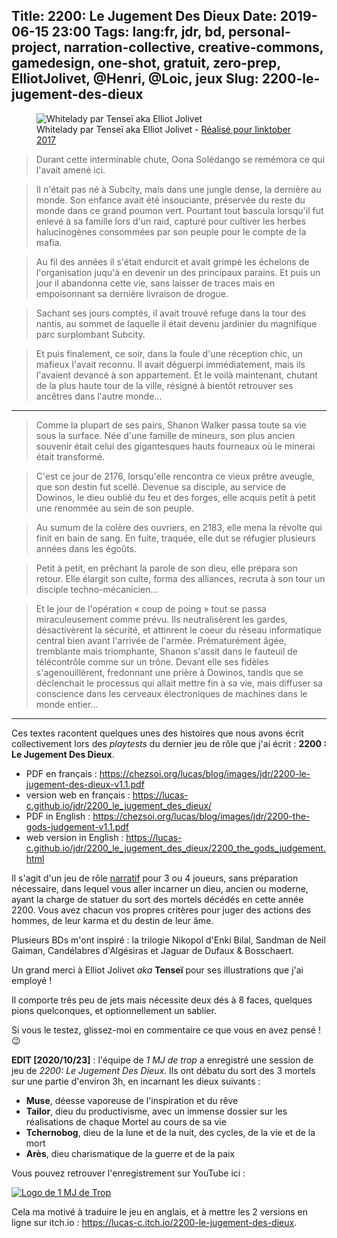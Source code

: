 Title: 2200: Le Jugement Des Dieux
Date: 2019-06-15 23:00
Tags: lang:fr, jdr, bd, personal-project, narration-collective, creative-commons, gamedesign, one-shot, gratuit, zero-prep, ElliotJolivet, @Henri, @Loic, jeux
Slug: 2200-le-jugement-des-dieux
---

<figure role="group">
    <img alt="Whitelady par Tenseï aka Elliot Jolivet" src="images/2019/06/tensei-inktober2017-whitelady.jpg">
    <figcaption>Whitelady par Tenseï aka Elliot Jolivet - <a href="https://www.behance.net/gallery/58695271/InkTober-2017">Réalisé pour Iinktober 2017</a></figcaption>
</figure>

> Durant cette interminable chute, Oona Solédango se remémora ce qui l'avait amené ici.

> Il n'était pas né à Subcity, mais dans une jungle dense, la dernière au monde.
> Son enfance avait été insouciante, préservée du reste du monde dans ce grand poumon vert.
> Pourtant tout bascula lorsqu'il fut enlevé à sa famille lors d'un raid,
> capturé pour cultiver les herbes halucinogènes consommées par son peuple pour le compte de la mafia.

> Au fil des années il s'était endurcit et avait grimpé les échelons de l'organisation
> juqu'à en devenir un des principaux parains.
> Et puis un jour il abandonna cette vie, sans laisser de traces mais en empoisonnant
> sa dernière livraison de drogue.

> Sachant ses jours comptés, il avait trouvé refuge dans la tour des nantis,
> au sommet de laquelle il était devenu jardinier du magnifique parc surplombant Subcity.

> Et puis finalement, ce soir, dans la foule d'une réception chic, un mafieux l'avait reconnu.
> Il avait déguerpi immédiatement, mais ils l'avaient devancé à son appartement.
> Et le voilà maintenant, chutant de la plus haute tour de la ville,
> résigné à bientôt retrouver ses ancêtres dans l'autre monde...

---

> Comme la plupart de ses pairs, Shanon Walker passa toute sa vie sous la surface.
> Née d'une famille de mineurs, son plus ancien souvenir était celui des gigantesques
> hauts fourneaux où le minerai était transformé.

> C'est ce jour de 2176, lorsqu'elle rencontra ce vieux prêtre aveugle, que son destin fut scellé.
> Devenue sa disciple, au service de Dowinos, le dieu oublié du feu et des forges,
> elle acquis petit à petit une renommée au sein de son peuple.

> Au sumum de la colère des ouvriers, en 2183, elle mena la révolte qui finit en bain de sang.
> En fuite, traquée, elle dut se réfugier plusieurs années dans les égoûts.

> Petit à petit, en prêchant la parole de son dieu, elle prépara son retour.
> Elle élargit son culte, forma des alliances, recruta à son tour un disciple techno-mécanicien...

> Et le jour de l'opération « coup de poing » tout se passa miraculeusement comme prévu.
> Ils neutralisèrent les gardes, désactivèrent la sécurité, et attinrent le coeur du réseau
> informatique central bien avant l'arrivée de l'armée.
> Prématurément âgée, tremblante mais triomphante, Shanon s'assit dans le fauteuil de télécontrôle
> comme sur un trône.
> Devant elle ses fidèles s'agenouillèrent, fredonnant une prière à Dowinos,
> tandis que se déclenchait le processus qui allait mettre fin à sa vie,
> mais diffuser sa conscience dans les cerveaux électroniques de machines dans le monde entier...

---

Ces textes racontent quelques unes des histoires que nous avons écrit collectivement
lors des _playtests_ du dernier jeu de rôle que j'ai écrit : **2200 : Le Jugement Des Dieux**.

- PDF en français : <https://chezsoi.org/lucas/blog/images/jdr/2200-le-jugement-des-dieux-v1.1.pdf>
- version web en français : <https://lucas-c.github.io/jdr/2200_le_jugement_des_dieux/>
- PDF in English : <https://chezsoi.org/lucas/blog/images/jdr/2200-the-gods-judgement-v1.1.pdf>
- web version in English : <https://lucas-c.github.io/jdr/2200_le_jugement_des_dieux/2200_the_gods_judgement.html>

Il s'agit d'un jeu de rôle [narratif](/lucas/blog/tag/narration-collective.html) pour 3 ou 4 joueurs, sans préparation nécessaire,
dans lequel vous aller incarner un dieu, ancien ou moderne,
ayant la charge de statuer du sort des mortels décédés en cette année 2200.
Vous avez chacun vos propres critères pour juger des actions des hommes,
de leur karma et du destin de leur âme.

Plusieurs BDs m'ont inspiré : la trilogie Nikopol d'Enki Bilal,
Sandman de Neil Gaiman, Candélabres d'Algésiras et Jaguar de Dufaux & Bosschaert.

Un grand merci à Elliot Jolivet _aka_ **Tenseï** pour ses illustrations que j'ai employé !

Il comporte très peu de jets mais nécessite deux dés à 8 faces, quelques pions quelconques,
et optionnellement un sablier.

Si vous le testez, glissez-moi en commentaire ce que vous en avez pensé ! 😉

**EDIT [2020/10/23]** : l'équipe de _1 MJ de trop_ a enregistré une session de jeu de _2200: Le Jugement Des Dieux_.
Ils ont débatu du sort des 3 mortels sur une partie d'environ 3h, en incarnant les dieux suivants :

* **Muse**, déesse vaporeuse de l'inspiration et du rêve
* **Tailor**, dieu du productivisme, avec un immense dossier sur les réalisations de chaque Mortel au cours de sa vie
* **Tchernobog**, dieu de la lune et de la nuit, des cycles, de la vie et de la mort
* **Arès**, dieu charismatique de la guerre et de la paix

Vous pouvez retrouver l'enregistrement sur YouTube ici :

[![Logo de 1 MJ de Trop](images/2019/06/1-mj-de-trop.jpg)](https://www.youtube.com/watch?v=-N2AwQi084A)

Cela ma motivé à traduire le jeu en anglais,
et à mettre les 2 versions en ligne sur itch.io :
<https://lucas-c.itch.io/2200-le-jugement-des-dieux>.

<style>
article img { width: 12rem; }
</style>
